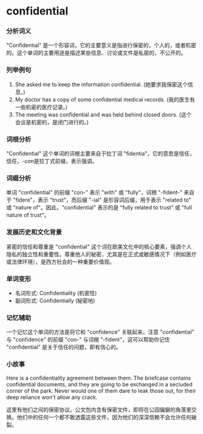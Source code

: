 # confidential

### 分析词义

  

"Confidential" 是一个形容词，它的主要意义是指进行保密的，个人的，或者机密的。这个单词的主要用途是描述某些信息、讨论或文件是私密的，不公开的。

  

### 列举例句

  

1.  She asked me to keep the information confidential. (她要求我保密这个信息。)
2.  My doctor has a copy of some confidential medical records. (我的医生有一些机密的医疗记录。)
3.  The meeting was confidential and was held behind closed doors. (这个会议是机密的，是闭门进行的。)

  

### 词根分析

  

"Confidential" 这个单词的词根主要来自于拉丁词 "fidentia"，它的意思是信任，信任，-con是拉丁式前缀，表示强调。

  

### 词缀分析

  

单词 "confidential" 的前缀 "con-" 表示 "with" 或 "fully"，词根 "-fident-" 来自于 "fidere"，表示 "trust"，而后缀 "-ial" 是形容词后缀，用于表示 "related to" 或 "nature of"。因此，"confidential" 表示的是 "fully related to trust" 或 "full nature of trust"。

  

### 发展历史和文化背景

  

紧密的信任和尊重是 "confidential" 这个词在欧美文化中的核心要素，强调个人隐私的独立性和重要性。尊重他人的秘密，尤其是在正式或敏感情况下（例如医疗或法律环境），是西方社会的一种重要价值观。

  

### 单词变形

  

*   名词形式: Confidentiality (机密性)
*   副词形式: Confidentially (秘密地)

  

### 记忆辅助

  

一个记忆这个单词的方法是将它和 "confidence" 关联起来。注意 "confidential" 与 "confidence" 的前缀 "con-" 与词根 "-fident"，这可以帮助你记住 "confidential" 是关于信任的问题，即有信心的。

  

### 小故事

  

Here is a confidentiality agreement between them. The briefcase contains confidential documents, and they are going to be exchanged in a secluded corner of the park. Never would one of them dare to leak those out, for their deep reliance won't allow any crack.

  

这里有他们之间的保密协议。公文包内含有保密文件，即将在公园偏僻的角落里交换。他们中的任何一个都不敢透露这些文件，因为他们的深深信赖不会允许任何破裂。
